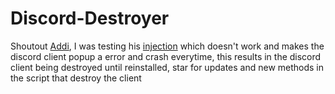 # Discord-Destroyer

Shoutout [Addi](https://github.com/addi00000), I was testing his [injection](https://github.com/addi00000/empyrean-injection) which doesn't work and makes the discord client popup a error and crash everytime, this results in the discord client being destroyed until reinstalled, star for updates and new methods in the script that destroy the client
